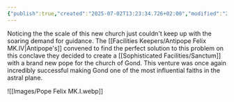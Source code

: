 ```yaml
---
{"publish":true,"created":"2025-07-02T13:23:34.726+02:00","modified":"2025-07-21T00:29:12.251+02:00","cssclasses":""}
---
```


Noticing the the scale of this new church just couldn't keep up with the soaring demand for guidance. The [[Facilities Keepers/Antipope Felix MK.IV\|Antipope's]] convened to find the perfect solution to this problem on this conclave they decided to create a [[Sophisticated Facilities/Sanctum]] with a brand new pope for the church of Gond. This venture was once again incredibly successful making Gond one of the most influential faiths in the astral plane.

![[Images/Pope Felix MK.I.webp]]